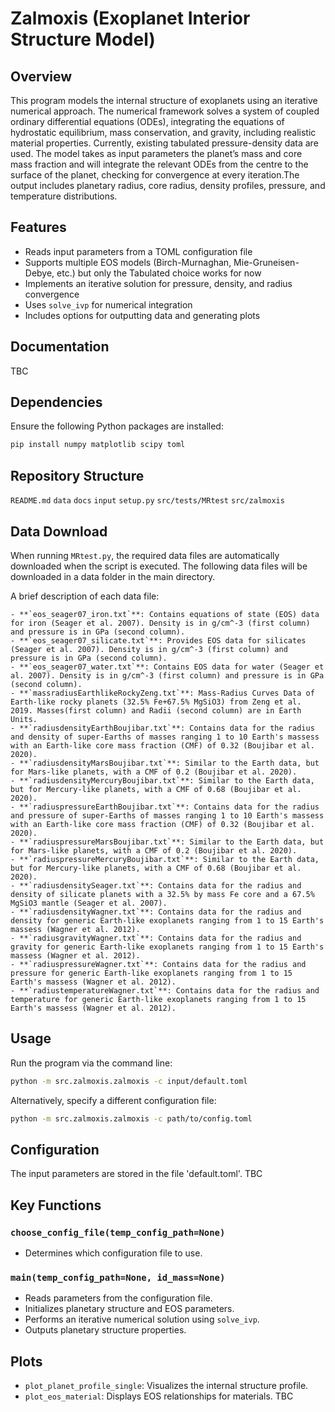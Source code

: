 # Zalmoxis (Exoplanet Interior Structure Model)

## Overview
This program models the internal structure of exoplanets using an iterative numerical approach. The numerical framework solves a system of coupled ordinary differential equations (ODEs), integrating the equations of hydrostatic equilibrium, mass conservation, and gravity, including realistic material properties. Currently, existing tabulated pressure-density data are used. The model takes as input parameters the planet’s mass and core mass fraction and will integrate the relevant ODEs from the centre to the surface of the planet, checking for convergence at every iteration.The output includes planetary radius, core radius, density profiles, pressure, and temperature distributions.

## Features
- Reads input parameters from a TOML configuration file
- Supports multiple EOS models (Birch-Murnaghan, Mie-Gruneisen-Debye, etc.) but only the Tabulated choice works for now
- Implements an iterative solution for pressure, density, and radius convergence
- Uses `solve_ivp` for numerical integration
- Includes options for outputting data and generating plots


## Documentation

TBC

## Dependencies
Ensure the following Python packages are installed:
```bash
pip install numpy matplotlib scipy toml
```

## Repository Structure

```README.md```
```data```
```docs```
```input```
```setup.py```
```src/tests/MRtest```
```src/zalmoxis```

## Data Download
When running `MRtest.py`, the required data files are automatically downloaded when the script is executed. 
The following data files will be downloaded in a data folder in the main directory.

A brief description of each data file:

```
- **`eos_seager07_iron.txt`**: Contains equations of state (EOS) data for iron (Seager et al. 2007). Density is in g/cm^-3 (first column) and pressure is in GPa (second column).
- **`eos_seager07_silicate.txt`**: Provides EOS data for silicates (Seager et al. 2007). Density is in g/cm^-3 (first column) and pressure is in GPa (second column).
- **`eos_seager07_water.txt`**: Contains EOS data for water (Seager et al. 2007). Density is in g/cm^-3 (first column) and pressure is in GPa (second column).
- **`massradiusEarthlikeRockyZeng.txt`**: Mass-Radius Curves Data of Earth-like rocky planets (32.5% Fe+67.5% MgSiO3) from Zeng et al. 2019. Masses(first column) and Radii (second column) are in Earth Units.
- **`radiusdensityEarthBoujibar.txt`**: Contains data for the radius and density of super‐Earths of masses ranging 1 to 10 Earth's massess with an Earth-like core mass fraction (CMF) of 0.32 (Boujibar et al. 2020).
- **`radiusdensityMarsBoujibar.txt`**: Similar to the Earth data, but for Mars-like planets, with a CMF of 0.2 (Boujibar et al. 2020).
- **`radiusdensityMercuryBoujibar.txt`**: Similar to the Earth data, but for Mercury-like planets, with a CMF of 0.68 (Boujibar et al. 2020).
- **`radiuspressureEarthBoujibar.txt`**: Contains data for the radius and pressure of super‐Earths of masses ranging 1 to 10 Earth's massess with an Earth-like core mass fraction (CMF) of 0.32 (Boujibar et al. 2020).
- **`radiuspressureMarsBoujibar.txt`**: Similar to the Earth data, but for Mars-like planets, with a CMF of 0.2 (Boujibar et al. 2020).
- **`radiuspressureMercuryBoujibar.txt`**: Similar to the Earth data, but for Mercury-like planets, with a CMF of 0.68 (Boujibar et al. 2020).
- **`radiusdensitySeager.txt`**: Contains data for the radius and density of silicate planets with a 32.5% by mass Fe core and a 67.5% MgSiO3 mantle (Seager et al. 2007).
- **`radiusdensityWagner.txt`**: Contains data for the radius and density for generic Earth-like exoplanets ranging from 1 to 15 Earth's massess (Wagner et al. 2012).
- **`radiusgravityWagner.txt`**: Contains data for the radius and gravity for generic Earth-like exoplanets ranging from 1 to 15 Earth's massess (Wagner et al. 2012).
- **`radiuspressureWagner.txt`**: Contains data for the radius and pressure for generic Earth-like exoplanets ranging from 1 to 15 Earth's massess (Wagner et al. 2012).
- **`radiustemperatureWagner.txt`**: Contains data for the radius and temperature for generic Earth-like exoplanets ranging from 1 to 15 Earth's massess (Wagner et al. 2012).
```

## Usage
Run the program via the command line:
```bash
python -m src.zalmoxis.zalmoxis -c input/default.toml
```

Alternatively, specify a different configuration file:
```bash
python -m src.zalmoxis.zalmoxis -c path/to/config.toml
```

## Configuration
The input parameters are stored in the file 'default.toml'. 
TBC

## Key Functions
### `choose_config_file(temp_config_path=None)`
- Determines which configuration file to use.

### `main(temp_config_path=None, id_mass=None)`
- Reads parameters from the configuration file.
- Initializes planetary structure and EOS parameters.
- Performs an iterative numerical solution using `solve_ivp`.
- Outputs planetary structure properties.

## Plots
- `plot_planet_profile_single`: Visualizes the internal structure profile.
- `plot_eos_material`: Displays EOS relationships for materials.
TBC

